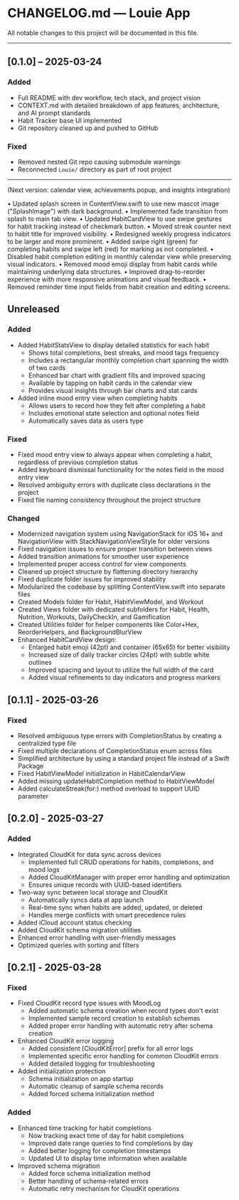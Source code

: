 # CHANGELOG.md — Louie App

All notable changes to this project will be documented in this file.

---

## [0.1.0] – 2025-03-24
### Added
- Full README with dev workflow, tech stack, and project vision
- CONTEXT.md with detailed breakdown of app features, architecture, and AI prompt standards
- Habit Tracker base UI implemented
- Git repository cleaned up and pushed to GitHub

### Fixed
- Removed nested Git repo causing submodule warnings
- Reconnected `Louie/` directory as part of root project

---

(Next version: calendar view, achievements popup, and insights integration)

• Updated splash screen in ContentView.swift to use new mascot image ("SplashImage") with dark background.
• Implemented fade transition from splash to main tab view.
• Updated HabitCardView to use swipe gestures for habit tracking instead of checkmark button.
• Moved streak counter next to habit title for improved visibility.
• Redesigned weekly progress indicators to be larger and more prominent.
• Added swipe right (green) for completing habits and swipe left (red) for marking as not completed.
• Disabled habit completion editing in monthly calendar view while preserving visual indicators.
• Removed mood emoji display from habit cards while maintaining underlying data structures.
• Improved drag-to-reorder experience with more responsive animations and visual feedback.
• Removed reminder time input fields from habit creation and editing screens.

## Unreleased

### Added
- Added HabitStatsView to display detailed statistics for each habit
  - Shows total completions, best streaks, and mood tags frequency
  - Includes a rectangular monthly completion chart spanning the width of two cards
  - Enhanced bar chart with gradient fills and improved spacing
  - Available by tapping on habit cards in the calendar view
  - Provides visual insights through bar charts and stat cards
- Added inline mood entry view when completing habits
  - Allows users to record how they felt after completing a habit
  - Includes emotional state selection and optional notes field
  - Automatically saves data as users type

### Fixed
- Fixed mood entry view to always appear when completing a habit, regardless of previous completion status
- Added keyboard dismissal functionality for the notes field in the mood entry view
- Resolved ambiguity errors with duplicate class declarations in the project
- Fixed file naming consistency throughout the project structure

### Changed
- Modernized navigation system using NavigationStack for iOS 16+ and NavigationView with StackNavigationViewStyle for older versions
- Fixed navigation issues to ensure proper transition between views
- Added transition animations for smoother user experience
- Implemented proper access control for view components
- Cleaned up project structure by flattening directory hierarchy
- Fixed duplicate folder issues for improved stability
- Modularized the codebase by splitting ContentView.swift into separate files
- Created Models folder for Habit, HabitViewModel, and Workout
- Created Views folder with dedicated subfolders for Habit, Health, Nutrition, Workouts, DailyCheckIn, and Gamification
- Created Utilities folder for helper components like Color+Hex, ReorderHelpers, and BackgroundBlurView
- Enhanced HabitCardView design:
  - Enlarged habit emoji (42pt) and container (65x65) for better visibility
  - Increased size of daily tracker circles (24pt) with subtle white outlines
  - Improved spacing and layout to utilize the full width of the card
  - Added visual refinements to day indicators and progress markers

## [0.1.1] - 2025-03-26
### Fixed
- Resolved ambiguous type errors with CompletionStatus by creating a centralized type file
- Fixed multiple declarations of CompletionStatus enum across files
- Simplified architecture by using a standard project file instead of a Swift Package
- Fixed HabitViewModel initialization in HabitCalendarView
- Added missing updateHabitCompletion method to HabitViewModel
- Added calculateStreak(for:) method overload to support UUID parameter

## [0.2.0] - 2025-03-27
### Added
- Integrated CloudKit for data sync across devices
  - Implemented full CRUD operations for habits, completions, and mood logs
  - Added CloudKitManager with proper error handling and optimization
  - Ensures unique records with UUID-based identifiers
- Two-way sync between local storage and CloudKit
  - Automatically syncs data at app launch
  - Real-time sync when habits are added, updated, or deleted
  - Handles merge conflicts with smart precedence rules
- Added iCloud account status checking
- Added CloudKit schema migration utilities
- Enhanced error handling with user-friendly messages
- Optimized queries with sorting and filters

## [0.2.1] - 2025-03-28
### Fixed
- Fixed CloudKit record type issues with MoodLog
  - Added automatic schema creation when record types don't exist
  - Implemented sample record creation to establish schemas
  - Added proper error handling with automatic retry after schema creation
- Enhanced CloudKit error logging
  - Added consistent [CloudKitError] prefix for all error logs
  - Implemented specific error handling for common CloudKit errors
  - Added detailed logging for troubleshooting
- Added initialization protection
  - Schema initialization on app startup
  - Automatic cleanup of sample schema records
  - Added forced schema initialization method

### Added
- Enhanced time tracking for habit completions
  - Now tracking exact time of day for habit completions
  - Improved date range queries to find completions by day
  - Added better logging for completion timestamps
  - Updated UI to display time information when available
- Improved schema migration
  - Added force schema initialization method
  - Better handling of schema-related errors
  - Automatic retry mechanism for CloudKit operations